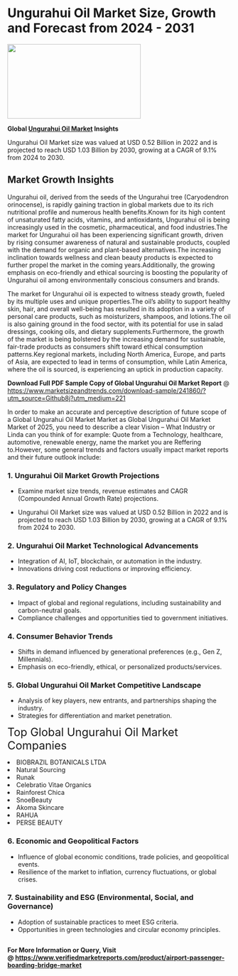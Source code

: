 <H1>Ungurahui Oil Market Size, Growth and Forecast from 2024 - 2031</H1><img class="aligncenter size-medium wp-image-584254" src="https://thirdeyenews.in/wp-content/uploads/2024/09/Global-Market-Research-300x168.jpeg" alt="" width="300" height="168" /><p><strong>Global&nbsp;<a href="https://www.marketsizeandtrends.com/download-sample/241860/?utm_source=Github8j?utm_medium=221">Ungurahui Oil Market</a> Insights</strong></p><p>Ungurahui Oil Market size was valued at USD 0.52 Billion in 2022 and is projected to reach USD 1.03 Billion by 2030, growing at a CAGR of 9.1% from 2024 to 2030.</p><p><h2>Market Growth Insights</h2> <p>Ungurahui oil, derived from the seeds of the Ungurahui tree (Caryodendron orinocense), is rapidly gaining traction in global markets due to its rich nutritional profile and numerous health benefits.Known for its high content of unsaturated fatty acids, vitamins, and antioxidants, Ungurahui oil is being increasingly used in the cosmetic, pharmaceutical, and food industries.The market for Ungurahui oil has been experiencing significant growth, driven by rising consumer awareness of natural and sustainable products, coupled with the demand for organic and plant-based alternatives.The increasing inclination towards wellness and clean beauty products is expected to further propel the market in the coming years.Additionally, the growing emphasis on eco-friendly and ethical sourcing is boosting the popularity of Ungurahui oil among environmentally conscious consumers and brands.</p> <p>The market for Ungurahui oil is expected to witness steady growth, fueled by its multiple uses and unique properties.The oil’s ability to support healthy skin, hair, and overall well-being has resulted in its adoption in a variety of personal care products, such as moisturizers, shampoos, and lotions.The oil is also gaining ground in the food sector, with its potential for use in salad dressings, cooking oils, and dietary supplements.Furthermore, the growth of the market is being bolstered by the increasing demand for sustainable, fair-trade products as consumers shift toward ethical consumption patterns.Key regional markets, including North America, Europe, and parts of Asia, are expected to lead in terms of consumption, while Latin America, where the oil is sourced, is experiencing an uptick in production capacity.</p><p><span class=""><strong>Download Full PDF Sample Copy of Global Ungurahui Oil Market Report</strong> @ <a href="https://www.marketsizeandtrends.com/download-sample/241860/?utm_source=Github8j?utm_medium=221" target="_blank">https://www.marketsizeandtrends.com/download-sample/241860/?utm_source=Github8j?utm_medium=221</a></span></p><p>In order to make an accurate and perceptive description of future scope of a Global&nbsp;Ungurahui Oil Market Market as Global&nbsp;Ungurahui Oil Market Market of 2025, you need to describe a clear Vision &ndash; What Industry or Linda can you think of for example: Quote from a Technology, healthcare, automotive, renewable energy, name the market you are Reffering to.However, some general trends and factors usually impact market reports and their future outlook include:</p><h3>1.&nbsp;<strong>Ungurahui Oil Market Growth Projections</strong></h3><ul><li>Examine market size trends, revenue estimates and CAGR (Compounded Annual Growth Rate) projections.</li><li><p>Ungurahui Oil Market size was valued at USD 0.52 Billion in 2022 and is projected to reach USD 1.03 Billion by 2030, growing at a CAGR of 9.1% from 2024 to 2030.</p></li></ul><h3>2.&nbsp;<strong>Ungurahui Oil Market Technological Advancements</strong></h3><ul><li>Integration of AI, IoT, blockchain, or automation in the industry.</li><li>Innovations driving cost reductions or improving efficiency.</li></ul><h3>3.&nbsp;<strong>Regulatory and Policy Changes</strong></h3><ul><li>Impact of global and regional regulations, including sustainability and carbon-neutral goals.</li><li>Compliance challenges and opportunities tied to government initiatives.</li></ul><h3>4.&nbsp;<strong>Consumer Behavior Trends</strong></h3><ul><li>Shifts in demand influenced by generational preferences (e.g., Gen Z, Millennials).</li><li>Emphasis on eco-friendly, ethical, or personalized products/services.</li></ul><h3>5.&nbsp;<strong>Global Ungurahui Oil Market Competitive Landscape</strong></h3><ul><li>Analysis of key players, new entrants, and partnerships shaping the industry.</li><li>Strategies for differentiation and market penetration.</li></ul><p data-pm-slice="1 1 []"><span style="color: inherit; font-family: inherit; font-size: 25px;">Top Global Ungurahui Oil Market Companies</span></p><div class="" data-test-id=""><p><li>BIOBRAZIL BOTANICALS LTDA</li><li> Natural Sourcing</li><li> Runak</li><li> Celebratio Vitae Organics</li><li> Rainforest Chica</li><li> SnoeBeauty</li><li> Akoma Skincare</li><li> RAHUA</li><li> PERSE BEAUTY</li></p></div><h3>6.&nbsp;<strong>Economic and Geopolitical Factors</strong></h3><ul><li>Influence of global economic conditions, trade policies, and geopolitical events.</li><li>Resilience of the market to inflation, currency fluctuations, or global crises.</li></ul><h3>7.&nbsp;<strong>Sustainability and ESG (Environmental, Social, and Governance)</strong></h3><ul><li>Adoption of sustainable practices to meet ESG criteria.</li><li>Opportunities in green technologies and circular economy principles.</li></ul><h2><strong style="font-size: 14px;">For More Information or Query, Visit @&nbsp;</strong><a style="background-color: #ffffff; font-size: 14px;" href="https://www.marketsizeandtrends.com/report/ungurahui-oil-market/" target="_blank">https://www.verifiedmarketreports.com/product/airport-passenger-boarding-bridge-market</a></h2>